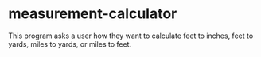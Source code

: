 # measurement-calculator
This program asks a user how they want to calculate feet to inches, feet to yards, miles to yards, or miles to feet.
